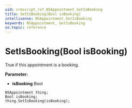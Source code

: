 ```yaml
---
uid: crmscript_ref_NSAppointment_SetIsBooking
title: SetIsBooking(Bool isBooking)
intellisense: NSAppointment.SetIsBooking
keywords: NSAppointment, GetIsBooking
so.topic: reference
---
```


# SetIsBooking(Bool isBooking)

True if this appointment is a booking.

**Parameter:** 
* **isBooking** Bool

```crmscript
NSAppointment thing;
Bool isBooking;
thing.SetIsBooking(isBooking);
```


